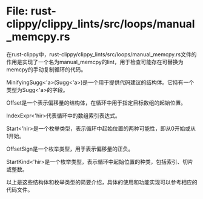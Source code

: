 # File: rust-clippy/clippy_lints/src/loops/manual_memcpy.rs

在rust-clippy中，rust-clippy/clippy_lints/src/loops/manual_memcpy.rs文件的作用是实现了一个名为manual_memcpy的lint，用于检查可能存在可替换为memcpy的手动复制循环的代码。

MinifyingSugg<'a>(Sugg<'a>)是一个用于提供代码建议的结构体。它持有一个类型为Sugg<'a>的字段。

Offset是一个表示偏移量的结构体，在循环中用于指定目标数组的起始位置。

IndexExpr<'hir>代表循环中的数组索引表达式。

Start<'hir>是一个枚举类型，表示循环中起始位置的两种可能性，即从0开始或从1开始。

OffsetSign是一个枚举类型，用于表示偏移量的正负。

StartKind<'hir>是一个枚举类型，表示循环中起始位置的种类，包括索引、切片或整数。

以上是这些结构体和枚举类型的简要介绍，具体的使用和功能实现可以参考相应的代码文件。

